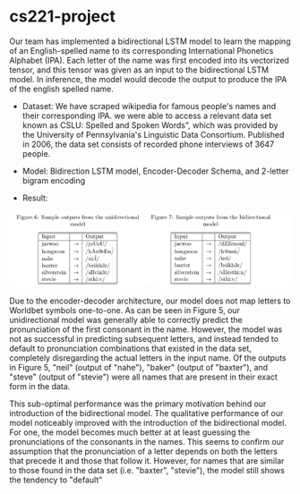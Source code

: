 # cs221-project

Our team has implemented a bidirectional LSTM model to learn the mapping of an English-spelled name to its corresponding International Phonetics Alphabet (IPA). Each letter of the name was first encoded into its vectorized tensor, and this tensor was given as an input to the bidirectional LSTM model. In inference, the model would decode the output to produce the IPA of the english spelled name. 

- Dataset: We have scraped wikipedia for famous people's names and their corresponding IPA. we were  able to access a relevant data set known as CSLU: Spelled and Spoken Words", which was provided by the University of Pennsylvania's Linguistic Data Consortium. Published in 2006, the data set consists of recorded phone interviews of 3647 people.

- Model: Bidirection LSTM model, Encoder-Decoder Schema, and 2-letter bigram encoding

- Result: 

![results](https://github.com/jangj8523/cs221-project/blob/master/ipa%20translation%20result.png)

Due to the encoder-decoder architecture, our model does not map letters to Worldbet symbols one-to-one. As can be seen in Figure 5, our unidirectional model was generally able to correctly predict the pronunciation of the first consonant in the name. However, the model was not as successful in predicting subsequent letters, and instead tended to default to pronunciation combinations that existed in the data set, completely disregarding the actual letters in the input name. Of the outputs in Figure 5, "neil" (output of "nahe"), "baker" (output of "baxter"), and "steve" (output of "stevie") were all names that are present in their exact form in the data.

This sub-optimal performance was the primary motivation behind our introduction of the bidirectional model. The qualitative performance of our model noticeably improved with the introduction of the bidirectional model. For one, the model becomes much better at at least guessing the pronunciations of the consonants in the names. This seems to confirm our assumption that the pronunciation of a letter depends on both the letters that precede it and those that follow it. However, for names that are similar to those found in the data set (i.e. "baxter", "stevie"), the model still shows the tendency to "default"
